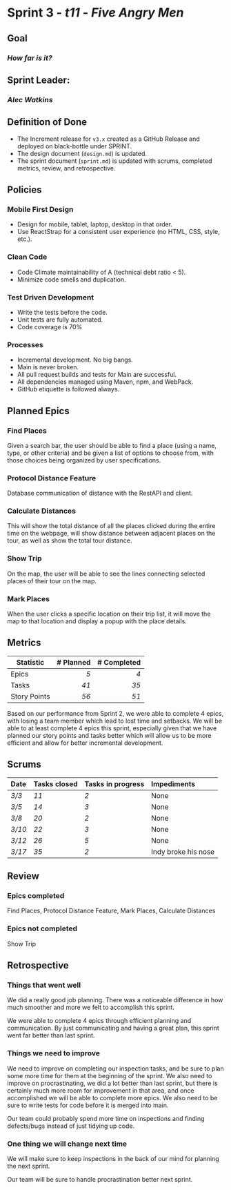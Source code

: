 # Sprint 3 - *t11* - *Five Angry Men*

## Goal
### *How far is it?*

## Sprint Leader: 
### *Alec Watkins*

## Definition of Done

* The Increment release for `v3.x` created as a GitHub Release and deployed on black-bottle under SPRINT.
* The design document (`design.md`) is updated.
* The sprint document (`sprint.md`) is updated with scrums, completed metrics, review, and retrospective.

## Policies

### Mobile First Design
* Design for mobile, tablet, laptop, desktop in that order.
* Use ReactStrap for a consistent user experience (no HTML, CSS, style, etc.).

### Clean Code
* Code Climate maintainability of A (technical debt ratio < 5).
* Minimize code smells and duplication.

### Test Driven Development
* Write the tests before the code.
* Unit tests are fully automated.
* Code coverage is 70%

### Processes
* Incremental development.  No big bangs.
* Main is never broken. 
* All pull request builds and tests for Main are successful.
* All dependencies managed using Maven, npm, and WebPack.
* GitHub etiquette is followed always.


## Planned Epics
  ### Find Places
  Given a search bar, the user should be able to find a place (using a name, type, or 
  other criteria) and be given a list of options to choose from, with those choices being 
  organized by user specifications.
  ### Protocol Distance Feature
  Database communication of distance with the RestAPI and client.
  ### Calculate Distances
  This will show the total distance of all the places clicked during the entire time on the
  webpage, will show distance between adjacent places on the tour, as well as show the total
  tour distance.
  ### Show Trip
  On the map, the user will be able to see the lines connecting selected places of their tour
  on the map.
  ### Mark Places
  When the user clicks a specific location on their trip list, it will move the map to that
  location and display a popup with the place details.
## Metrics

| Statistic | # Planned | # Completed |
| --- | ---: | ---: |
| Epics | *5* | *4* |
| Tasks |  *41*   | *35* | 
| Story Points |  *56*  | *51* | 

Based on our performance from Sprint 2, we were able to complete 4 epics, with losing a team member which lead to lost time and setbacks. We will be able to at least complete 4 epics this sprint, especially given that we have planned our story points and tasks better
which will allow us to be more efficient and allow for better incremental development.


## Scrums

| Date | Tasks closed  | Tasks in progress | Impediments |
| :--- | :--- | :--- | :--- |
| *3/3* | *11* | *2* | None | 
| *3/5* | *14* | *3* | None|
| *3/8* | *20* | *2* | None|
| *3/10* | *22* | *3* | None|
| *3/12* | *26* | *5* | None|
| *3/17* | *35* | *2* | Indy broke his nose|



## Review

### Epics completed
Find Places, Protocol Distance Feature, Mark Places, Calculate Distances

### Epics not completed 
Show Trip

## Retrospective

### Things that went well
We did a really good job planning. There was a noticeable difference in how much smoother and more we felt to accomplish this sprint.

We were able to complete 4 epics through efficient planning and communication. By just communicating and having a great plan, this sprint went far better than last sprint.

### Things we need to improve
We need to improve on completing our inspection tasks, and be sure to plan some more time for them at the beginning of the sprint. We also need to improve on procrastinating, we did a lot better than last sprint, but there is certainly much more room for improvement in that area, and once accomplished we will be able to complete more epics. We also need to be sure to write tests for code before it is merged into main.

Our team could probably spend more time on inspections and finding defects/bugs instead of just tidying up code. 

### One thing we will change next time
We will make sure to keep inspections in the back of our mind for planning the next sprint.

Our team will be sure to handle procrastination better next sprint. 
